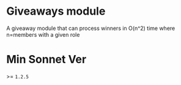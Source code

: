 # Giveaways module
A giveaway module that can process winners in O(n^2) time where n=members with a given role
# Min Sonnet Ver
\>= `1.2.5`

